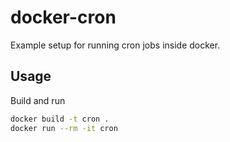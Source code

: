 # docker-cron

Example setup for running cron jobs inside docker.

## Usage

Build and run

```bash
docker build -t cron .
docker run --rm -it cron
```
